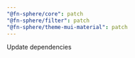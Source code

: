 ```yaml
---
"@fn-sphere/core": patch
"@fn-sphere/filter": patch
"@fn-sphere/theme-mui-material": patch
---
```


Update dependencies
